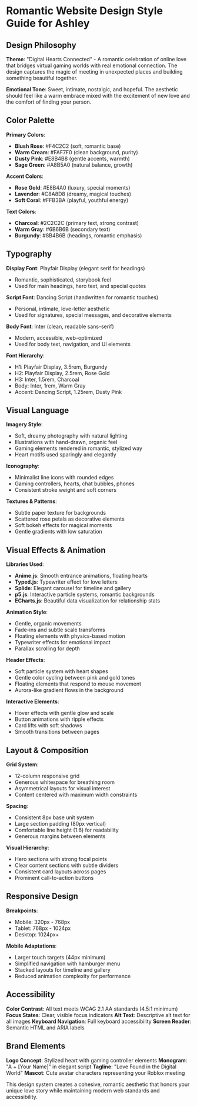 # Romantic Website Design Style Guide for Ashley

## Design Philosophy

**Theme**: "Digital Hearts Connected" - A romantic celebration of online love that bridges virtual gaming worlds with real emotional connection. The design captures the magic of meeting in unexpected places and building something beautiful together.

**Emotional Tone**: Sweet, intimate, nostalgic, and hopeful. The aesthetic should feel like a warm embrace mixed with the excitement of new love and the comfort of finding your person.

## Color Palette

**Primary Colors**:
- **Blush Rose**: #F4C2C2 (soft, romantic base)
- **Warm Cream**: #FAF7F0 (clean background, purity)
- **Dusty Pink**: #E8B4B8 (gentle accents, warmth)
- **Sage Green**: #A8B5A0 (natural balance, growth)

**Accent Colors**:
- **Rose Gold**: #E8B4A0 (luxury, special moments)
- **Lavender**: #C8A8D8 (dreamy, magical touches)
- **Soft Coral**: #FFB3BA (playful, youthful energy)

**Text Colors**:
- **Charcoal**: #2C2C2C (primary text, strong contrast)
- **Warm Gray**: #6B6B6B (secondary text)
- **Burgundy**: #8B4B6B (headings, romantic emphasis)

## Typography

**Display Font**: Playfair Display (elegant serif for headings)
- Romantic, sophisticated, storybook feel
- Used for main headings, hero text, and special quotes

**Script Font**: Dancing Script (handwritten for romantic touches)
- Personal, intimate, love-letter aesthetic
- Used for signatures, special messages, and decorative elements

**Body Font**: Inter (clean, readable sans-serif)
- Modern, accessible, web-optimized
- Used for body text, navigation, and UI elements

**Font Hierarchy**:
- H1: Playfair Display, 3.5rem, Burgundy
- H2: Playfair Display, 2.5rem, Rose Gold
- H3: Inter, 1.5rem, Charcoal
- Body: Inter, 1rem, Warm Gray
- Accent: Dancing Script, 1.25rem, Dusty Pink

## Visual Language

**Imagery Style**: 
- Soft, dreamy photography with natural lighting
- Illustrations with hand-drawn, organic feel
- Gaming elements rendered in romantic, stylized way
- Heart motifs used sparingly and elegantly

**Iconography**:
- Minimalist line icons with rounded edges
- Gaming controllers, hearts, chat bubbles, phones
- Consistent stroke weight and soft corners

**Textures & Patterns**:
- Subtle paper texture for backgrounds
- Scattered rose petals as decorative elements
- Soft bokeh effects for magical moments
- Gentle gradients with low saturation

## Visual Effects & Animation

**Libraries Used**:
- **Anime.js**: Smooth entrance animations, floating hearts
- **Typed.js**: Typewriter effect for love letters
- **Splide**: Elegant carousel for timeline and gallery
- **p5.js**: Interactive particle systems, romantic backgrounds
- **ECharts.js**: Beautiful data visualization for relationship stats

**Animation Style**:
- Gentle, organic movements
- Fade-ins and subtle scale transforms
- Floating elements with physics-based motion
- Typewriter effects for emotional impact
- Parallax scrolling for depth

**Header Effects**:
- Soft particle system with heart shapes
- Gentle color cycling between pink and gold tones
- Floating elements that respond to mouse movement
- Aurora-like gradient flows in the background

**Interactive Elements**:
- Hover effects with gentle glow and scale
- Button animations with ripple effects
- Card lifts with soft shadows
- Smooth transitions between pages

## Layout & Composition

**Grid System**: 
- 12-column responsive grid
- Generous whitespace for breathing room
- Asymmetrical layouts for visual interest
- Content centered with maximum width constraints

**Spacing**:
- Consistent 8px base unit system
- Large section padding (80px vertical)
- Comfortable line height (1.6) for readability
- Generous margins between elements

**Visual Hierarchy**:
- Hero sections with strong focal points
- Clear content sections with subtle dividers
- Consistent card layouts across pages
- Prominent call-to-action buttons

## Responsive Design

**Breakpoints**:
- Mobile: 320px - 768px
- Tablet: 768px - 1024px  
- Desktop: 1024px+

**Mobile Adaptations**:
- Larger touch targets (44px minimum)
- Simplified navigation with hamburger menu
- Stacked layouts for timeline and gallery
- Reduced animation complexity for performance

## Accessibility

**Color Contrast**: All text meets WCAG 2.1 AA standards (4.5:1 minimum)
**Focus States**: Clear, visible focus indicators
**Alt Text**: Descriptive alt text for all images
**Keyboard Navigation**: Full keyboard accessibility
**Screen Reader**: Semantic HTML and ARIA labels

## Brand Elements

**Logo Concept**: Stylized heart with gaming controller elements
**Monogram**: "A + [Your Name]" in elegant script
**Tagline**: "Love Found in the Digital World"
**Mascot**: Cute avatar characters representing your Roblox meeting

This design system creates a cohesive, romantic aesthetic that honors your unique love story while maintaining modern web standards and accessibility.